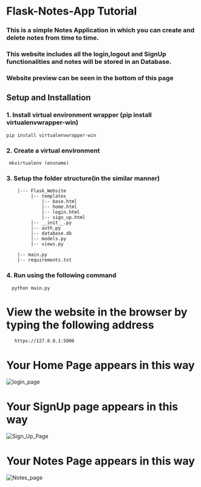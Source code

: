 # Flask-Notes-App Tutorial
### This is a simple Notes Application in which you can create and delete notes from time to time.
### This website includes all the login,logout and SignUp functionalities and notes will be stored in an Database.
### Website preview can be seen in the bottom of this page
## Setup and Installation

### 1. Install virtual environment wrapper (pip install virtualenvwrapper-win)
    pip install virtualenvwrapper-win
    
### 2. Create a virtual environment
     mkvirtualenv (envname)
     
### 3. Setup the folder structure(in the similar manner)
        |--- Flask_Website
             |-- templates
                 |-- base.html
                 |-- home.html
                 |-- login.html
                 |-- sign_up.html
             |-- __init__.py
             |-- auth.py
             |-- database.db
             |-- models.py
             |-- views.py
           
        |-- main.py
        |-- requirements.txt
             
### 4. Run using the following command
      python main.py
    
# View the website in the browser by typing the following address
       https://127.0.0.1:5000
# Your Home Page appears in this way
![login_page](https://user-images.githubusercontent.com/59694546/122037005-cc19fe00-cdf1-11eb-9667-73e18332cc6a.png)
# Your SignUp page appears in this way
![Sign_Up_Page](https://user-images.githubusercontent.com/59694546/122037344-1bf8c500-cdf2-11eb-8e23-1b4b373cda0f.png)
# Your Notes Page appears in this way
![Notes_page](https://user-images.githubusercontent.com/59694546/122037469-3b8fed80-cdf2-11eb-8147-d519fa51b8b4.png)


    
